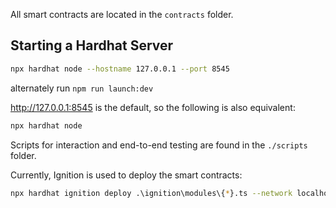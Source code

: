 All smart contracts are located in the `contracts` folder.

## Starting a Hardhat Server

```bash
npx hardhat node --hostname 127.0.0.1 --port 8545
```

alternately run `npm run launch:dev`

http://127.0.0.1:8545 is the default, so the following is also equivalent:

```bash
npx hardhat node
```

Scripts for interaction and end-to-end testing are found in the `./scripts` folder.

Currently, Ignition is used to deploy the smart contracts:

```bash
npx hardhat ignition deploy .\ignition\modules\{*}.ts --network localhost
```


